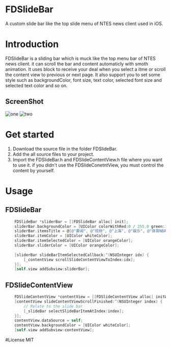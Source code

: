 # FDSlideBar
A custom slide bar like the top slide menu of NTES news client used in iOS.

# Introduction

FDSlideBar is a sliding bar which is muck like the top menu bar of NTES news client. it can scroll the bar and content automaticly with smoth animation. It uses block to receive your deal when you select a itme or scroll the content view to previous or next page. It also support you to set some style such as backgroundColor, font size, text color, selected font size and selected text color and so on.

## ScreenShot

![one](http://7xiamc.com1.z0.glb.clouddn.com/one.png)
![two](http://7xiamc.com1.z0.glb.clouddn.com/two.png)

# Get started

1. Download the source file in the folder FDSlideBar.
2. Add the all source files to your project.
3. Import the FDSlideBar.h and FDSlideContentView.h file where you want to use it. if you didn't use the FDSlideConetntView, you must control the content by yourself.

# Usage

## FDSlideBar

```Objective-C
    FDSlideBar *sliderBar = [[FDSlideBar alloc] init];
    sliderBar.backgroundColor = [UIColor colorWithRed:0 / 255.0 green:128 / 255.0 blue:128 / 255.0 alpha:1.0];
    sliderBar.itemsTitle = @[@"要闻", @"视频", @"上海", @"娱乐", @"体育NBA", @"财经", @"科技", @"社会", @"军事", @"时尚", @"汽车", @"游戏", @"图片", @"股票"];
    sliderBar.itemColor = [UIColor whiteColor];
    sliderBar.itemSelectedColor = [UIColor orangeColor];
    sliderBar.sliderColor = [UIColor orangeColor];
    
    [sliderBar slideBarItemSelectedCallback:^(NSUInteger idx) {
        [_contentView scrollSlideContentViewToIndex:idx];
    }];
    [self.view addSubview:sliderBar];
```
## FDSlideContentView

```Objective-C
    FDSlideContentView *contentView = [[FDSlideContentView alloc] initWithFrame:CGRectMake(0, CGRectGetMaxY(sliderBar.frame), CGRectGetWidth(self.view.frame), CGRectGetMaxY(self.view.frame) - CGRectGetMaxY(sliderBar.frame))];
    [contentView slideContentViewScrollFinished:^(NSUInteger index) {
        // Relate to the slide bar
        [_slideBar selectSlideBarItemAtIndex:index];
    }];
    contentView.dataSource = self;
    contentView.backgroundColor = [UIColor whiteColor];
    [self.view addSubview:contentView];
```

#License
  MIT
